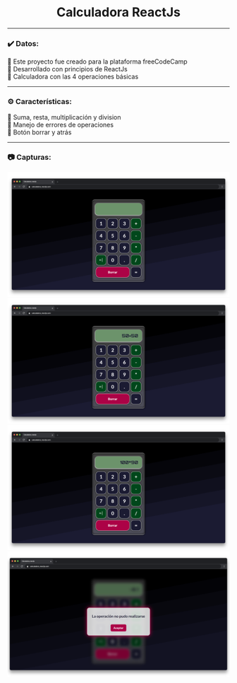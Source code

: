 <div id="titulo" align="center">
    <h1>Calculadora ReactJs</h1>
</div>

---

<div id="datos">
    <h3>✔️ Datos:</h3>
    <p>
	🔹 Este proyecto fue creado para la plataforma freeCodeCamp<br>
        🔹 Desarrollado con principios de ReactJs<br>
        🔹 Calculadora con las 4 operaciones básicas<br>
    </p>
</div>

---

<div id="características">
    <h3>⚙️ Características:</h3>
    <p>
        🔸 Suma, resta, multiplicación y division <br>
        🔸 Manejo de errores de operaciones <br>
        🔸 Botón borrar y atrás <br>
    </p>
</div>

---

<div id="capturas" align="center">
    <h3 align="left"> 📷 Capturas:</h3>
    <img src="https://github.com/elchino8779/ImagenesGitHub/blob/main/ShotsImages/CalculadoraReact/img01.png?raw=true" alt="Cap1" width="800">
    <br>
    <img src="https://github.com/elchino8779/ImagenesGitHub/blob/main/ShotsImages/CalculadoraReact/img02.png?raw=true" alt="Cap2" width="800">
    <br>
    <img src="https://github.com/elchino8779/ImagenesGitHub/blob/main/ShotsImages/CalculadoraReact/img03.png?raw=true" alt="Cap3" width="800">
    <br>
    <img src="https://github.com/elchino8779/ImagenesGitHub/blob/main/ShotsImages/CalculadoraReact/img04.png?raw=true" alt="Cap4" width="800">
</div>
